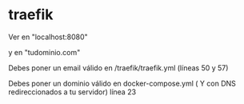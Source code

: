 # traefik

Ver en "localhost:8080"

y en "tudominio.com"

Debes poner un email válido en /traefik/traefik.yml (líneas 50 y 57)

Debes poner un dominio válido en docker-compose.yml ( Y con DNS redireccionados a tu servidor) línea 23

